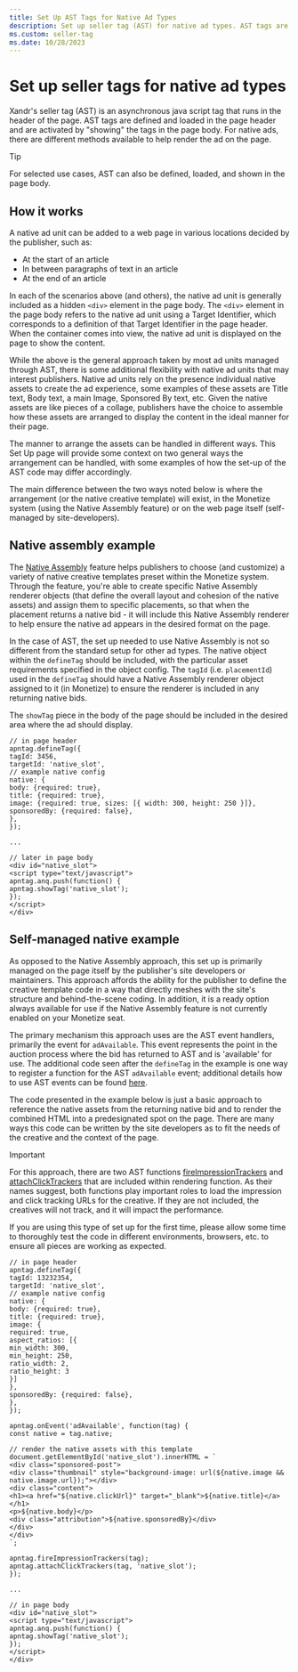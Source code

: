 ```yaml
---
title: Set Up AST Tags for Native Ad Types
description: Set up seller tag (AST) for native ad types. AST tags are defined and loaded in the page header and are activated by showing the tags in the page body.
ms.custom: seller-tag
ms.date: 10/28/2023
---
```


# Set up seller tags for native ad types

Xandr's seller tag (AST) is an asynchronous java script tag that runs in the header of the page. AST tags are defined and loaded in the page header and are activated by "showing" the tags in the page body. For native ads, there are different methods available to help render the ad on the page.

> [!TIP]
> For selected use cases, AST can also be defined, loaded, and shown in the page body.

## How it works

A native ad unit can be added to a web page in various locations decided by the publisher, such as:

- At the start of an article
- In between paragraphs of text in an article
- At the end of an article

In each of the scenarios above (and others), the native ad unit is generally included as a hidden `<div>` element in the page body. The `<div>` element in the page body refers to the native ad unit using a Target Identifier, which corresponds to a definition of that Target Identifier in the page header. When the container comes into view, the native ad unit is displayed on the page to show the content.

While the above is the general approach taken by most ad units managed through AST, there is some additional flexibility with native ad units that may interest publishers. Native ad units rely on the presence individual native assets to create the ad experience, some examples of these assets are Title text, Body text, a main Image, Sponsored By text, etc. Given the native assets are like pieces of a collage, publishers have the choice to assemble how these assets are arranged to display the content in the ideal manner for their page.

The manner to arrange the assets can be handled in different ways. This Set Up page will provide some context on two general ways the arrangement can be handled, with some examples of how the set-up of the AST code may differ accordingly.

The main difference between the two ways noted below is where the arrangement (or the native creative template) will exist, in the Monetize system (using the Native Assembly feature) or on the web page itself (self-managed by site-developers).

## Native assembly example

The [Native Assembly](../monetize/native-assembly.md) feature helps publishers to choose (and customize) a variety of native creative templates preset within the Monetize system. Through the feature, you're able to create specific Native Assembly renderer objects (that define the overall layout and cohesion of the native assets) and assign them to specific placements, so that when the placement returns a native bid - it will include this Native Assembly renderer to help ensure the native ad appears in the desired format on the page.

In the case of AST, the set up needed to use Native Assembly is not so different from the standard setup for other ad types. The native object within the `defineTag` should be included, with the particular asset requirements specified in the object config. The `tagId` (i.e. `placementId`) used in the `defineTag` should have a Native Assembly renderer object assigned to it (in Monetize) to ensure the renderer is included in any returning native bids.

The `showTag` piece in the body of the page should be included in the desired area where the ad should display.

```pre
// in page header
apntag.defineTag({
tagId: 3456,
targetId: 'native_slot',
// example native config
native: {
body: {required: true},
title: {required: true},
image: {required: true, sizes: [{ width: 300, height: 250 }]},
sponsoredBy: {required: false},
},
});

...

// later in page body
<div id="native_slot">
<script type="text/javascript">
apntag.anq.push(function() {
apntag.showTag('native_slot');
});
</script>
</div>
```

## Self-managed native example

As opposed to the Native Assembly approach, this set up is primarily managed on the page itself by the publisher's site developers or maintainers. This approach affords the ability for the publisher to define the creative template code in a way that directly meshes with the site's structure and behind-the-scene coding. In addition, it is a ready option always available for use if the Native Assembly feature is not currently enabled on your Monetize seat.

The primary mechanism this approach uses are the AST event handlers, primarily the event for `adAvailable`. This event represents the point in the auction process where the bid has returned to AST and is 'available' for use. The additional code seen after the `defineTag` in the example is one way to register a function for the AST `adAvailable` event; additional details how to use AST events can be found [here](./on-event.md).

The code presented in the example below is just a basic approach to reference the native assets from the returning native bid and to render the combined HTML into a predesignated spot on the page. There are many ways this code can be written by the site developers as to fit the needs of the creative and the context of the page.

> [!IMPORTANT]
> For this approach, there are two AST functions [fireImpressionTrackers](./fire-impression-trackers.md) and [attachClickTrackers](./attach-click-trackers.md) that are included within rendering function. As their names suggest, both functions play important roles to load the impression and click tracking URLs for the creative. If they are not included, the creatives will not track, and it will impact the performance.

If you are using this type of set up for the first time, please allow some time to thoroughly test the code in different environments, browsers, etc. to ensure all pieces are working as expected.

```pre
// in page header
apntag.defineTag({
tagId: 13232354,
targetId: 'native_slot',
// example native config
native: {
body: {required: true},
title: {required: true},
image: {
required: true,
aspect_ratios: [{
min_width: 300,
min_height: 250,
ratio_width: 2,
ratio_height: 3
}]
},
sponsoredBy: {required: false},
},
});

apntag.onEvent('adAvailable', function(tag) {
const native = tag.native;

// render the native assets with this template
document.getElementById('native_slot').innerHTML = `
<div class="sponsored-post">
<div class="thumbnail" style="background-image: url(${native.image && native.image.url});"></div>
<div class="content">
<h1><a href="${native.clickUrl}" target="_blank">${native.title}</a></h1>
<p>${native.body}</p>
<div class="attribution">${native.sponsoredBy}</div>
</div>
</div>
`;

apntag.fireImpressionTrackers(tag);
apntag.attachClickTrackers(tag, 'native_slot');
});

...

// in page body
<div id="native_slot">
<script type="text/javascript">
apntag.anq.push(function() {
apntag.showTag('native_slot');
});
</script>
</div>
```
